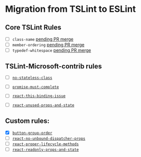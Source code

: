 # Migration from TSLint to ESLint

## Core TSLint Rules

- [ ] `class-name` [pending PR merge](https://github.com/nzakas/eslint-plugin-typescript/pull/44)
- [ ] `member-ordering` [pending PR merge](https://github.com/nzakas/eslint-plugin-typescript/pull/46)
- [ ] `typedef-whitespace` [pending PR merge](https://github.com/nzakas/eslint-plugin-typescript/pull/43)

## TSLint-Microsoft-contrib rules

- [ ] [`no-stateless-class`](https://github.com/Microsoft/tslint-microsoft-contrib/blob/b720cd9827a13c2878d304193544a5b030953ecb/src/noStatelessClassRule.ts)
- [ ] [`promise-must-complete`](https://github.com/Microsoft/tslint-microsoft-contrib/blob/b720cd9827a13c2878d304193544a5b030953ecb/src/promiseMustCompleteRule.ts)
- [ ] [`react-this-binding-issue`](https://github.com/Microsoft/tslint-microsoft-contrib/blob/b720cd9827a13c2878d304193544a5b030953ecb/src/reactThisBindingIssueRule.ts)
- [ ] [`react-unused-props-and-state`](https://github.com/Microsoft/tslint-microsoft-contrib/blob/b720cd9827a13c2878d304193544a5b030953ecb/src/reactUnusedPropsAndStateRule.ts)


## Custom rules:

- [x] [`button-group-order`](./tslint-rules/buttonGroupOrderRule.ts)
- [ ] [`react-no-unbound-dispatcher-props`](./tslint-rules/reactNoUnboundDispatcherPropsRule.ts)
- [ ] [`react-proper-lifecycle-methods`](./tslint-rules/reactProperLifecycleMethodsRule.ts)
- [ ] [`react-readonly-props-and-state`](./tslint-rules/reactReadonlyPropsAndStateRule.ts)
